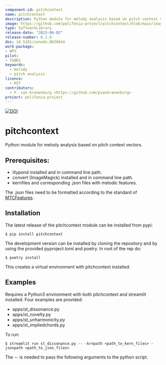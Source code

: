```yaml
---
component-id: pitchcontext
name: pitchcontext
description: Python module for melody analysis based on pitch context vectors.
image: https://github.com/polifonia-project/pitchcontext/blob/main/image/vector_example_hor.png
type: SoftwareLibrary
release-date: "2023-06-02"
release-number: 0.1.9
doi: 10.5281/zenodo.8020644
work-package: 
- WP3
pilot: 
- TUNES
keywords:
  - melody
  - pitch analysis
licence:
  - MIT
contributors:
  - P. van Kranenburg <https://github.com/pvankranenburg>
project: polifonia-project
--- 
```


[![DOI](https://zenodo.org/badge/DOI/10.5281/zenodo.8020644.svg)](https://doi.org/10.5281/zenodo.8020644)

# pitchcontext
Python module for melody analysis based on pitch context vectors.

## Prerequisites:
- lilypond installed and in command line path.
- convert (ImageMagick) installed and in command line path.
- kernfiles and corresponding .json files with melodic features.

The .json files need to be formatted according to the standard of [MTCFeatures](https://pvankranenburg.github.io/MTCFeatures/melodyrepresentation.html).

## Installation
The latest release of the pitchcontext module can be installed from pypi:
```
$ pip install pitchcontext
```

The development version can be installed by cloning the repository and by using the provided pyproject.toml and poetry. In root of the rep do:
```
$ poetry install
```
This creates a virtual environment with pitchcontext installed.

## Examples
Requires a Python3 environment with both pitchcontext and streamlit installed.
Four examples are provided:
- apps/st_dissonance.py
- apps/st_novelty.py
- apps/st_unharmonicity.py
- apps/st_impliedchords.py

To run:
```
$ streamlit run st_dissonance.py -- -krnpath <path_to_kern_files> -jsonpath <path_to_json_files>
```
The -- is needed to pass the following arguments to the python script.

